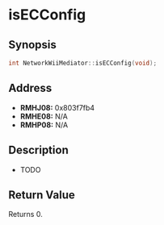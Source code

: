 # isECConfig



Synopsis
--------
```C++
int NetworkWiiMediator::isECConfig(void);
```



Address
-------
 * __RMHJ08:__ 0x803f7fb4
 * __RMHE08:__ N/A
 * __RMHP08:__ N/A



Description
-----------
 * TODO



Return Value
------------
Returns 0.
